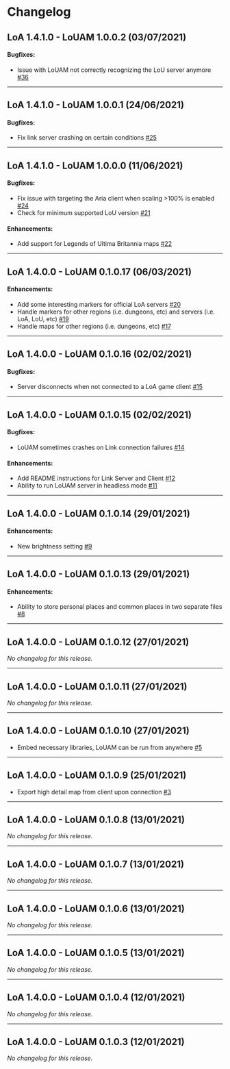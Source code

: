 # Changelog

## LoA 1.4.1.0 - LoUAM 1.0.0.2 (03/07/2021)

#### Bugfixes:

- Issue with LoUAM not correctly recognizing the LoU server anymore [#36](https://github.com/Lady-Binary/LoUAM/issues/36)

---

## LoA 1.4.1.0 - LoUAM 1.0.0.1 (24/06/2021)

#### Bugfixes:

- Fix link server crashing on certain conditions [#25](https://github.com/Lady-Binary/LoUAM/issues/25)

---

## LoA 1.4.1.0 - LoUAM 1.0.0.0 (11/06/2021)

#### Bugfixes:

- Fix issue with targeting the Aria client when scaling >100% is enabled [#24](https://github.com/Lady-Binary/LoUAM/issues/24)
- Check for minimum supported LoU version [#21](https://github.com/Lady-Binary/LoUAM/issues/21)

#### Enhancements:

- Add support for Legends of Ultima Britannia maps [#22](https://github.com/Lady-Binary/LoUAM/issues/22)

---

## LoA 1.4.0.0 - LoUAM 0.1.0.17 (06/03/2021)

#### Enhancements:

- Add some interesting markers for official LoA servers [#20](https://github.com/Lady-Binary/LoUAM/issues/20)
- Handle markers for other regions (i.e. dungeons, etc) and servers (i.e. LoA, LoU, etc) [#19](https://github.com/Lady-Binary/LoUAM/issues/19)
- Handle maps for other regions (i.e. dungeons, etc) [#17](https://github.com/Lady-Binary/LoUAM/issues/17)

---

## LoA 1.4.0.0 - LoUAM 0.1.0.16 (02/02/2021)

#### Bugfixes:

- Server disconnects when not connected to a LoA game client [#15](https://github.com/Lady-Binary/LoUAM/issues/15)

---

## LoA 1.4.0.0 - LoUAM 0.1.0.15 (02/02/2021)

#### Bugfixes:

- LoUAM sometimes crashes on Link connection failures [#14](https://github.com/Lady-Binary/LoUAM/issues/14)

#### Enhancements:

- Add README instructions for Link Server and Client [#12](https://github.com/Lady-Binary/LoUAM/issues/12)
- Ability to run LoUAM server in headless mode [#11](https://github.com/Lady-Binary/LoUAM/issues/11)

---

## LoA 1.4.0.0 - LoUAM 0.1.0.14 (29/01/2021)

#### Enhancements:

- New brightness setting [#9](https://github.com/Lady-Binary/LoUAM/issues/9)

---

## LoA 1.4.0.0 - LoUAM 0.1.0.13 (29/01/2021)

#### Enhancements:

- Ability to store personal places and common places in two separate files [#8](https://github.com/Lady-Binary/LoUAM/issues/8)

---

## LoA 1.4.0.0 - LoUAM 0.1.0.12 (27/01/2021)
*No changelog for this release.*

---

## LoA 1.4.0.0 - LoUAM 0.1.0.11 (27/01/2021)
*No changelog for this release.*

---

## LoA 1.4.0.0 - LoUAM 0.1.0.10 (27/01/2021)

- Embed necessary libraries, LoUAM can be run from anywhere [#5](https://github.com/Lady-Binary/LoUAM/issues/5)

---

## LoA 1.4.0.0 - LoUAM 0.1.0.9 (25/01/2021)

- Export high detail map from client upon connection [#3](https://github.com/Lady-Binary/LoUAM/issues/3)

---

## LoA 1.4.0.0 - LoUAM 0.1.0.8 (13/01/2021)
*No changelog for this release.*

---

## LoA 1.4.0.0 - LoUAM 0.1.0.7 (13/01/2021)
*No changelog for this release.*

---

## LoA 1.4.0.0 - LoUAM 0.1.0.6 (13/01/2021)
*No changelog for this release.*

---

## LoA 1.4.0.0 - LoUAM 0.1.0.5 (13/01/2021)
*No changelog for this release.*

---

## LoA 1.4.0.0 - LoUAM 0.1.0.4 (12/01/2021)
*No changelog for this release.*

---

## LoA 1.4.0.0 - LoUAM 0.1.0.3 (12/01/2021)
*No changelog for this release.*
